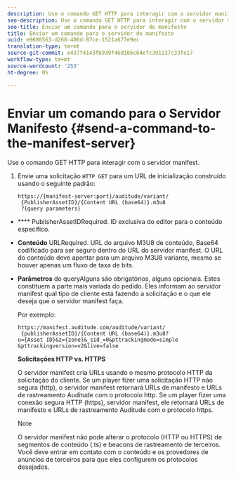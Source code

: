 ```yaml
---
description: Use o comando GET HTTP para interagir com o servidor manifest.
seo-description: Use o comando GET HTTP para interagir com o servidor manifest.
seo-title: Enviar um comando para o servidor de manifesto
title: Enviar um comando para o servidor de manifesto
uuid: e9680563-d268-406d-87ce-1521a677e9ec
translation-type: tm+mt
source-git-commit: e437f4143fb939f46d106c64efc391137c33fe17
workflow-type: tm+mt
source-wordcount: '253'
ht-degree: 0%

---
```



# Enviar um comando para o Servidor Manifesto {#send-a-command-to-the-manifest-server}

Use o comando GET HTTP para interagir com o servidor manifest.

1. Envie uma solicitação `HTTP GET` para um URL de inicialização construído usando o seguinte padrão:

   ```
   https://{manifest-server:port}/auditude/variant/
    {PublisherAssetID}/{Content URL (base64)}.m3u8
    ?{query parameters}
   ```

* **** PublisherAssetIDRequired. ID exclusiva do editor para o conteúdo específico.

* **Conteúdo** URLRequired. URL do arquivo M3U8 de conteúdo, Base64 codificado para ser seguro dentro do URL do servidor manifest. O URL do conteúdo deve apontar para um arquivo M3U8 variante, mesmo se houver apenas um fluxo de taxa de bits.

* **Parâmetros** do queryAlguns são obrigatórios, alguns opcionais. Estes constituem a parte mais variada do pedido. Eles informam ao servidor manifest qual tipo de cliente está fazendo a solicitação e o que ele deseja que o servidor manifest faça.

   Por exemplo:

   ```
   https://manifest.auditude.com/auditude/variant/
    {publisherAssetID}/{Content URL (base64)}.m3u8?
   u={Asset ID}&z={zone}&_sid_=0&pttrackingmode=simple
   &pttrackingversion=v2&live=false
   ```

   **Solicitações HTTP vs. HTTPS**

   O servidor manifest cria URLs usando o mesmo protocolo HTTP da solicitação do cliente. Se um player fizer uma solicitação HTTP não segura (http), o servidor manifest retornará URLs de manifesto e URLs de rastreamento Auditude com o protocolo http. Se um player fizer uma conexão segura HTTP (https), servidor manifest, ele retornará URLs de manifesto e URLs de rastreamento Auditude com o protocolo https.

   >[!NOTE]
   >
   >O servidor manifest não pode alterar o protocolo (HTTP ou HTTPS) de segmentos de conteúdo (.ts) e beacons de rastreamento de terceiros. Você deve entrar em contato com o conteúdo e os provedores de anúncios de terceiros para que eles configurem os protocolos desejados.